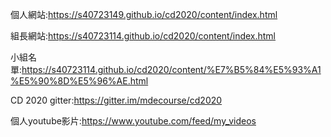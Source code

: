 個人網站:https://s40723149.github.io/cd2020/content/index.html

組長網站:https://s40723114.github.io/cd2020/content/index.html

小組名單:https://s40723114.github.io/cd2020/content/%E7%B5%84%E5%93%A1%E5%90%8D%E5%96%AE.html

CD 2020 gitter:https://gitter.im/mdecourse/cd2020

個人youtube影片:https://www.youtube.com/feed/my_videos
